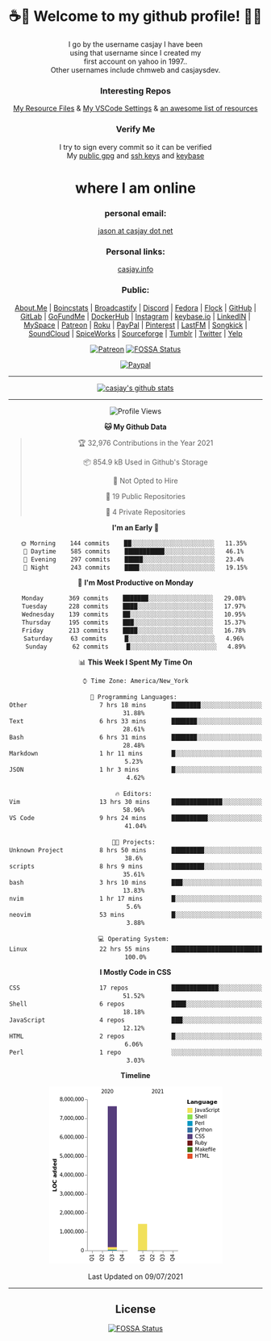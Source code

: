 <div align="center">  
  
# <strong> ☕👋 Welcome to my github profile! 👋🚀 </strong>  
  
I go by the username casjay I have been  
using that username since I created my  
first account on yahoo in 1997..  
Other usernames include chmweb and casjaysdev.  
  
### <strong> Interesting Repos </strong>  
[My Resource Files](https://github.com/casjay/resources) & 
[My VSCode Settings](https://github.com/casjay/vs-code) & 
[an awesome list of resources](https://github.com/casjay/awesome)
  
### <strong> Verify Me </strong>
I try to sign every commit so it can be verified  
My [public gpg](https://github.com/casjay/public/raw/master/jason.asc) and 
[ssh keys](https://github.com/casjay/public/raw/master/ssh_id.pub) and 
[keybase](https://keybase.io/casjay)  
  
# <strong> where I am online </strong>  
  
### <strong> personal email: </strong>  
[jason at casjay dot net](mailto:jason@casjay.net)  

### <strong> Personal links: </strong>  
[casjay.info](http://casjay.info)  
  
### <strong> Public: </strong>  
[About.Me](https://about.me/casjay) | 
[Boincstats](https://boincstats.com/en/page/profile/user/34665/) | 
[Broadcastify](http://www.radioreference.com/apps/user/?uid=184850) | 
[Discord](https://discord.gg/z2wS84v) | 
[Fedora](https://copr.fedorainfracloud.org/coprs/casjay) | 
[Flock](http://casjay.flock.com) | 
[GitHub](http://github.com/casjay) | 
[GitLab](http://gitlab.com/casjay) | 
[GoFundMe](https://www.gofundme.com/casjay) | 
[DockerHub](https://hub.docker.com/r/casjay/) | 
[Instagram](https://www.instagram.com/casjay/) | 
[keybase.io](http://keybase.io/casjay) | 
[LinkedIN](http://linkedin.com/in/casjay) | 
[MySpace](https://myspace.com/casjay) | 
[Patreon](https://www.patreon.com/casjay) | 
[Roku](https://my.roku.com/add/casjaysdev) | 
[PayPal](https://paypal.me/casjaysdev) | 
[Pinterest](https://www.pinterest.com/casjaysdev) | 
[LastFM](https://www.last.fm/user/Casjay) | 
[Songkick](https://www.songkick.com/users/casjay) | 
[SoundCloud](https://soundcloud.com/casjay) | 
[SpiceWorks](https://community.spiceworks.com/people/casjay) | 
[Sourceforge](https://sourceforge.net/u/chmweb/profile/) | 
[Tumblr](https://casjay.tumblr.com) | 
[Twitter](https://twitter.com/casjay) | 
[Yelp](https://www.yelp.com/user_details?userid=vSxaZZdqte5WhkOlsPqReQ)  
  
[![Patreon](https://img.shields.io/badge/patreon-donate-orange.svg)](https://www.patreon.com/casjay) [![FOSSA Status](https://app.fossa.com/api/projects/git%2Bgithub.com%2Fcasjay%2Fcasjay.svg?type=shield)](https://app.fossa.com/projects/git%2Bgithub.com%2Fcasjay%2Fcasjay?ref=badge_shield)

[![Paypal](https://img.shields.io/badge/Donate-PayPal-green.svg)](https://www.paypal.me/casjaysdev)  
  
---
[![casjay's github stats](https://gh-readme-stats.casjay.now.sh/api/?theme=dracula&username=casjay&show_icons=true)](https://github.com/casjay)  
  
---
<!--START_SECTION:waka-->
![Profile Views](http://img.shields.io/badge/Profile%20Views-3-blue)

**🐱 My Github Data** 

> 🏆 32,976 Contributions in the Year 2021
 > 
> 📦 854.9 kB Used in Github's Storage 
 > 
> 🚫 Not Opted to Hire
 > 
> 📜 19 Public Repositories 
 > 
> 🔑 4 Private Repositories  
 > 
**I'm an Early 🐤** 

```text
🌞 Morning    144 commits    ██░░░░░░░░░░░░░░░░░░░░░░░   11.35% 
🌆 Daytime    585 commits    ███████████░░░░░░░░░░░░░░   46.1% 
🌃 Evening    297 commits    █████░░░░░░░░░░░░░░░░░░░░   23.4% 
🌙 Night      243 commits    ████░░░░░░░░░░░░░░░░░░░░░   19.15%

```
📅 **I'm Most Productive on Monday** 

```text
Monday       369 commits    ███████░░░░░░░░░░░░░░░░░░   29.08% 
Tuesday      228 commits    ████░░░░░░░░░░░░░░░░░░░░░   17.97% 
Wednesday    139 commits    ██░░░░░░░░░░░░░░░░░░░░░░░   10.95% 
Thursday     195 commits    ███░░░░░░░░░░░░░░░░░░░░░░   15.37% 
Friday       213 commits    ████░░░░░░░░░░░░░░░░░░░░░   16.78% 
Saturday     63 commits     █░░░░░░░░░░░░░░░░░░░░░░░░   4.96% 
Sunday       62 commits     █░░░░░░░░░░░░░░░░░░░░░░░░   4.89%

```


📊 **This Week I Spent My Time On** 

```text
⌚︎ Time Zone: America/New_York

💬 Programming Languages: 
Other                    7 hrs 18 mins       ████████░░░░░░░░░░░░░░░░░   31.88% 
Text                     6 hrs 33 mins       ███████░░░░░░░░░░░░░░░░░░   28.61% 
Bash                     6 hrs 31 mins       ███████░░░░░░░░░░░░░░░░░░   28.48% 
Markdown                 1 hr 11 mins        █░░░░░░░░░░░░░░░░░░░░░░░░   5.23% 
JSON                     1 hr 3 mins         █░░░░░░░░░░░░░░░░░░░░░░░░   4.62%

🔥 Editors: 
Vim                      13 hrs 30 mins      ██████████████░░░░░░░░░░░   58.96% 
VS Code                  9 hrs 24 mins       ██████████░░░░░░░░░░░░░░░   41.04%

🐱‍💻 Projects: 
Unknown Project          8 hrs 50 mins       █████████░░░░░░░░░░░░░░░░   38.6% 
scripts                  8 hrs 9 mins        █████████░░░░░░░░░░░░░░░░   35.61% 
bash                     3 hrs 10 mins       ███░░░░░░░░░░░░░░░░░░░░░░   13.83% 
nvim                     1 hr 17 mins        █░░░░░░░░░░░░░░░░░░░░░░░░   5.6% 
neovim                   53 mins             █░░░░░░░░░░░░░░░░░░░░░░░░   3.88%

💻 Operating System: 
Linux                    22 hrs 55 mins      █████████████████████████   100.0%

```

**I Mostly Code in CSS** 

```text
CSS                      17 repos            █████████████░░░░░░░░░░░░   51.52% 
Shell                    6 repos             ████░░░░░░░░░░░░░░░░░░░░░   18.18% 
JavaScript               4 repos             ███░░░░░░░░░░░░░░░░░░░░░░   12.12% 
HTML                     2 repos             █░░░░░░░░░░░░░░░░░░░░░░░░   6.06% 
Perl                     1 repo              ░░░░░░░░░░░░░░░░░░░░░░░░░   3.03%

```


**Timeline**

![Chart not found](https://raw.githubusercontent.com/casjay/casjay/master/charts/bar_graph.png) 


 Last Updated on 09/07/2021
<!--END_SECTION:waka-->
  
---

## License
[![FOSSA Status](https://app.fossa.com/api/projects/git%2Bgithub.com%2Fcasjay%2Fcasjay.svg?type=large)](https://app.fossa.com/projects/git%2Bgithub.com%2Fcasjay%2Fcasjay?ref=badge_large)

</div>  
